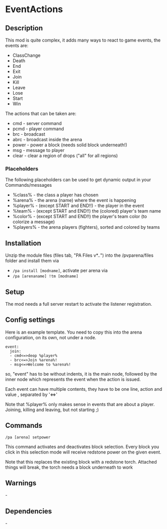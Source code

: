 # EventActions

## Description

This mod is quite complex, it adds many ways to react to game events, the events are:

- ClassChange
- Death
- End
- Exit
- Join
- Kill
- Leave
- Lose
- Start
- Win 

The actions that can be taken are:

- cmd \- server command
- pcmd \- player command
- brc \- broadcast
- abrc \- broadcast inside the arena
- power \- power a block (needs solid block underneath!)
- msg \- message to player
- clear \- clear a region of drops ("all" for all regions) 

### Placeholders

The following placeholders can be used to get dynamic output in your Commands/messages

- %class% \- the class a player has chosen
- %arena% \- the arena (name) where the event is happening
- %player% \- (except START and END!!) \- the player in the event
- %team% \- (except START and END!!) the (colored) player's team name
- %color% \- (except START and END!!) the player's team color (to colorize a message)
- %players% \- the arena players (fighters), sorted and colored by teams


## Installation

Unzip the module files (files tab, "PA Files v*.*.*") into the /pvparena/files folder and install them via

- `/pa install [modname]`, activate per arena via
- `/pa [arenaname] !tm [modname]`

## Setup

The mod needs a full server restart to activate the listener registration.

## Config settings

Here is an example template. You need to copy this into the arena configuration, on its own, not under a node.
```
event:
  join:
  - cmd<=>deop %player%
  - brc<=>Join %arena%!
  - msg<=>Welcome to %arena%!
```

so, "event" has to be without indents, it is the main node, followed by the inner node which represents the event when the action is issued.

Each event can have multiple contents, they have to be one line, action and value , separated by '<=>'

Note that %player% only makes sense in events that are about a player. Joining, killing and leaving, but not starting ;)

## Commands

`/pa [arena] setpower`

This command activates and deactivates block selection. Every block you click in this selection mode will receive redstone power on the given event. 

Note that this replaces the existing block with a redstone torch. Attached things will break, the torch needs a block underneath to work

## Warnings

\-

## Dependencies

\-
